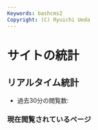 ```yaml
---
Keywords: bashcms2
Copyright: (C) Ryuichi Ueda
---
```



# サイトの統計


## リアルタイム統計

* 過去30分の閲覧数: <span id="lastmin"></span>


### 現在閲覧されているページ

<span id="lastvisit"></span>

<script>
function lastvisit(num){
    var httpReq = new XMLHttpRequest();
    httpReq.onreadystatechange = function(){
        if(httpReq.readyState != 4 || httpReq.status != 200)
            return;

        document.getElementById("lastvisit").innerHTML = httpReq.responseText;
   }
    var url = "/analyzer/lastvisit.cgi?num=" + num;
    httpReq.open("GET",url,true);
    httpReq.send(null);
}

function lastmin(min){
    var httpReq = new XMLHttpRequest();
    httpReq.onreadystatechange = function(){
        if(httpReq.readyState != 4 || httpReq.status != 200)
            return;

        document.getElementById("lastmin").innerHTML = httpReq.responseText;
   }
    var url = "/analyzer/lastmin.cgi?min=" + min;
    httpReq.open("GET",url,true);
    httpReq.send(null);
}

lastmin(30);
lastvisit(10);

setInterval(lastvisit, 3000, 10);
setInterval(lastmin, 3000, 30);
</script>
